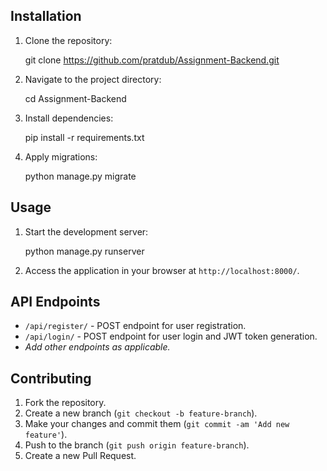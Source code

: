 
## Installation

1. Clone the repository:
   
   git clone  https://github.com/pratdub/Assignment-Backend.git
  

2. Navigate to the project directory:
  
   cd Assignment-Backend
  

3. Install dependencies:
   
   pip install -r requirements.txt
   

4. Apply migrations:
   
   python manage.py migrate
  

## Usage

1. Start the development server:
   
   python manage.py runserver
  

2. Access the application in your browser at `http://localhost:8000/`.

## API Endpoints

- `/api/register/` - POST endpoint for user registration.
- `/api/login/` - POST endpoint for user login and JWT token generation.
- *Add other endpoints as applicable.*

## Contributing

1. Fork the repository.
2. Create a new branch (`git checkout -b feature-branch`).
3. Make your changes and commit them (`git commit -am 'Add new feature'`).
4. Push to the branch (`git push origin feature-branch`).
5. Create a new Pull Request.

